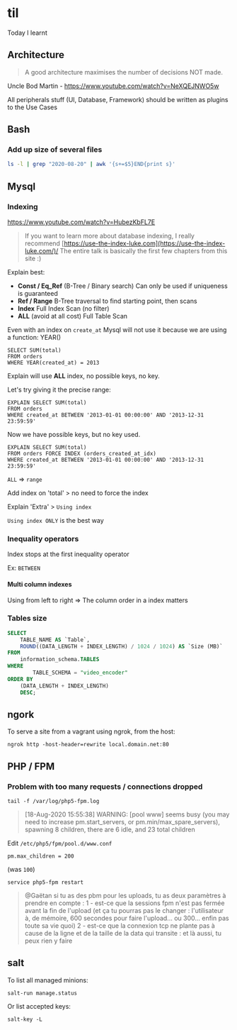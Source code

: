 # til

Today I learnt

## Architecture

> A good architecture maximises the number of decisions NOT made.

Uncle Bod Martin - https://www.youtube.com/watch?v=NeXQEJNWO5w

All peripherals stuff (UI, Database, Framework) should be written as plugins to the Use Cases

## Bash

### Add up size of several files

```bash
ls -l | grep "2020-08-20" | awk '{s+=$5}END{print s}'
```

## Mysql

### Indexing

https://www.youtube.com/watch?v=HubezKbFL7E

>  If you want to learn more about database indexing, I really recommend [https://use-the-index-luke.com](https://use-the-index-luke.com/)/ The entire talk is basically the first few chapters from this site :)

Explain best:

- **Const / Eq_Ref** (B-Tree / Binary search) Can only be used if uniqueness is guaranteed
- **Ref / Range** B-Tree traversal to find starting point, then scans
- **Index** Full Index Scan (no filter)
- **ALL** (avoid at all cost) Full Table Scan

Even with an index on `create_at` Mysql will not use it because we are using a function: YEAR()

```mysql
SELECT SUM(total)
FROM orders
WHERE YEAR(created_at) = 2013
```

Explain will use **ALL** index, no possible keys, no key.

Let's try giving it the precise range:

```mysql
EXPLAIN SELECT SUM(total)
FROM orders
WHERE created_at BETWEEN '2013-01-01 00:00:00' AND '2013-12-31 23:59:59'
```

Now we have possible keys, but no key used.

```mysql
EXPLAIN SELECT SUM(total)
FROM orders FORCE INDEX (orders_created_at_idx)
WHERE created_at BETWEEN '2013-01-01 00:00:00' AND '2013-12-31 23:59:59'
```

`ALL` => `range`

Add index on 'total' > no need to force the index

Explain 'Extra' > `Using index`

`Using index ONLY` is the best way

### Inequality operators

Index stops at the first inequality operator

Ex: `BETWEEN`


#### Multi column indexes

Using from left to right => The column order in a index matters


### Tables size

```sql
SELECT
    TABLE_NAME AS `Table`,
    ROUND((DATA_LENGTH + INDEX_LENGTH) / 1024 / 1024) AS `Size (MB)`
FROM
    information_schema.TABLES
WHERE
        TABLE_SCHEMA = "video_encoder"
ORDER BY
    (DATA_LENGTH + INDEX_LENGTH)
    DESC;
```

## ngork

To serve a site from a vagrant using ngrok, from the host:
```
ngrok http -host-header=rewrite local.domain.net:80
```

## PHP / FPM

### Problem with too many requests / connections dropped

```
tail -f /var/log/php5-fpm.log
```
> [18-Aug-2020 15:55:38] WARNING: [pool www] seems busy (you may need to increase pm.start_servers, or pm.min/max_spare_servers), spawning 8 children, there are 6 idle, and 23 total children

Edit `/etc/php5/fpm/pool.d/www.conf`
```
pm.max_children = 200
```
(was `100`)

```
service php5-fpm restart
```

> @Gaëtan si tu as des pbm pour les uploads, tu as deux paramètres à prendre en compte :
> 1 - est-ce que la sessions fpm n'est pas fermée avant la fin de l'upload (et ça tu pourras pas le changer : l'utilisateur à, de mémoire, 600 secondes pour faire l'upload... ou 300... enfin pas toute sa vie quoi)
> 2 - est-ce que la connexion tcp ne plante pas à cause de la ligne et de la taille de la data qui transite : et là aussi, tu peux rien y faire



## salt

To list all managed minions:
```
salt-run manage.status
```

Or list accepted keys:
```
salt-key -L
```
